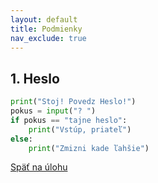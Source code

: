 ```yaml
---
layout: default
title: Podmienky
nav_exclude: true
---
```


## 1. Heslo
```python
print("Stoj! Povedz Heslo!")
pokus = input("? ")
if pokus == "tajne heslo":
    print("Vstúp, priateľ")
else:
    print("Zmizni kade ľahšie")
```

[Späť na úlohu](/coding/beginner/2-chapter/1.html)